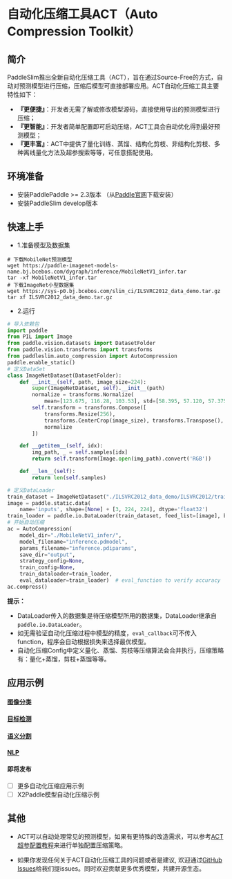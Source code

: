 # 自动化压缩工具ACT（Auto Compression Toolkit）

## 简介
PaddleSlim推出全新自动化压缩工具（ACT），旨在通过Source-Free的方式，自动对预测模型进行压缩，压缩后模型可直接部署应用。ACT自动化压缩工具主要特性如下：
- **『更便捷』**：开发者无需了解或修改模型源码，直接使用导出的预测模型进行压缩；
- **『更智能』**：开发者简单配置即可启动压缩，ACT工具会自动优化得到最好预测模型；
- **『更丰富』**：ACT中提供了量化训练、蒸馏、结构化剪枝、非结构化剪枝、多种离线量化方法及超参搜索等等，可任意搭配使用。


## 环境准备

- 安装PaddlePaddle >= 2.3版本 （从[Paddle官网](https://www.paddlepaddle.org.cn/install/quick?docurl=/documentation/docs/zh/install/pip/linux-pip.html)下载安装）
- 安装PaddleSlim develop版本

## 快速上手

- 1.准备模型及数据集

```shell
# 下载MobileNet预测模型
wget https://paddle-imagenet-models-name.bj.bcebos.com/dygraph/inference/MobileNetV1_infer.tar
tar -xf MobileNetV1_infer.tar
# 下载ImageNet小型数据集
wget https://sys-p0.bj.bcebos.com/slim_ci/ILSVRC2012_data_demo.tar.gz
tar xf ILSVRC2012_data_demo.tar.gz
```

- 2.运行

```python
# 导入依赖包
import paddle
from PIL import Image
from paddle.vision.datasets import DatasetFolder
from paddle.vision.transforms import transforms
from paddleslim.auto_compression import AutoCompression
paddle.enable_static()
# 定义DataSet
class ImageNetDataset(DatasetFolder):
    def __init__(self, path, image_size=224):
        super(ImageNetDataset, self).__init__(path)
        normalize = transforms.Normalize(
            mean=[123.675, 116.28, 103.53], std=[58.395, 57.120, 57.375])
        self.transform = transforms.Compose([
            transforms.Resize(256),
            transforms.CenterCrop(image_size), transforms.Transpose(),
            normalize
        ])

    def __getitem__(self, idx):
        img_path, _ = self.samples[idx]
        return self.transform(Image.open(img_path).convert('RGB'))

    def __len__(self):
        return len(self.samples)

# 定义DataLoader
train_dataset = ImageNetDataset("./ILSVRC2012_data_demo/ILSVRC2012/train/")
image = paddle.static.data(
    name='inputs', shape=[None] + [3, 224, 224], dtype='float32')
train_loader = paddle.io.DataLoader(train_dataset, feed_list=[image], batch_size=32, return_list=False)
# 开始自动压缩
ac = AutoCompression(
    model_dir="./MobileNetV1_infer/",
    model_filename="inference.pdmodel",
    params_filename="inference.pdiparams",
    save_dir="output",
    strategy_config=None,
    train_config=None,
    train_dataloader=train_loader,
    eval_dataloader=train_loader)  # eval_function to verify accuracy
ac.compress()
```

**提示：**
- DataLoader传入的数据集是待压缩模型所用的数据集，DataLoader继承自`paddle.io.DataLoader`。
- 如无需验证自动化压缩过程中模型的精度，`eval_callback`可不传入function，程序会自动根据损失来选择最优模型。
- 自动化压缩Config中定义量化、蒸馏、剪枝等压缩算法会合并执行，压缩策略有：量化+蒸馏，剪枝+蒸馏等等。

## 应用示例

#### [图像分类](./image_classification)

#### [目标检测](./detection)

#### [语义分割](./semantic_segmentation)

#### [NLP](./nlp)

#### 即将发布
- [ ] 更多自动化压缩应用示例
- [ ] X2Paddle模型自动化压缩示例

## 其他

- ACT可以自动处理常见的预测模型，如果有更特殊的改造需求，可以参考[ACT超参配置教程](./hyperparameter_tutorial.md)来进行单独配置压缩策略。

- 如果你发现任何关于ACT自动化压缩工具的问题或者是建议, 欢迎通过[GitHub Issues](https://github.com/PaddlePaddle/PaddleSlim/issues)给我们提issues。同时欢迎贡献更多优秀模型，共建开源生态。
